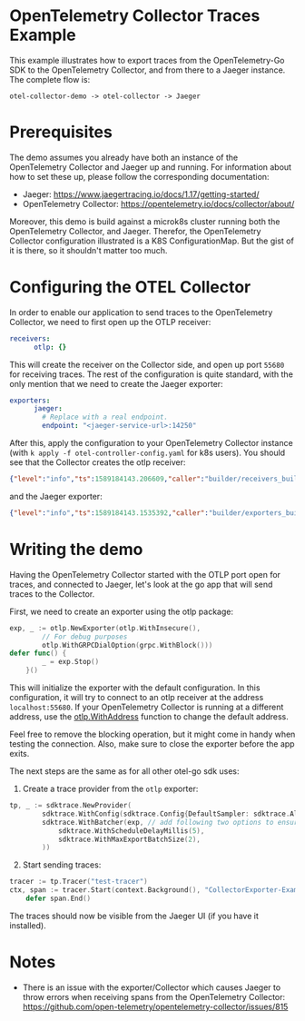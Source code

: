 # OpenTelemetry Collector Traces Example

This example illustrates how to export traces from the OpenTelemetry-Go SDK to the OpenTelemetry Collector, and from there to a Jaeger instance.
The complete flow is:

`otel-collector-demo -> otel-collector -> Jaeger`

# Prerequisites

The demo assumes you already have both an instance of the OpenTelemetry Collector and Jaeger up and running.
For information about how to set these up, please follow the corresponding documentation:

* Jaeger: https://www.jaegertracing.io/docs/1.17/getting-started/
* OpenTelemetry Collector: https://opentelemetry.io/docs/collector/about/

Moreover, this demo is build against a microk8s cluster running both the OpenTelemetry Collector, and Jaeger. Therefor, the OpenTelemetry Collector configuration illustrated is a K8S ConfigurationMap. But the gist of it is there, so it shouldn't matter too much.

# Configuring the OTEL Collector

In order to enable our application to send traces to the OpenTelemetry Collector, we need to first open up the OTLP receiver:

```yml
receivers:
      otlp: {}
```

This will create the receiver on the Collector side, and open up port `55680` for receiving traces.
The rest of the configuration is quite standard, with the only mention that we need to create the Jaeger exporter:
```yml
exporters:
      jaeger:
        # Replace with a real endpoint.
        endpoint: "<jaeger-service-url>:14250"
```

After this, apply the configuration to your OpenTelemetry Collector instance (with `k apply -f otel-controller-config.yaml` for k8s users). You should see that the Collector creates the otlp receiver:
```json
{"level":"info","ts":1589184143.206609,"caller":"builder/receivers_builder.go:79","msg":"Receiver started.","component_kind":"receiver","component_type":"otlp","component_name":"otlp"}
```
and the Jaeger exporter:
```json
{"level":"info","ts":1589184143.1535392,"caller":"builder/exporters_builder.go:94","msg":"Exporter started.","component_kind":"exporter","component_type":"jaeger","component_name":"jaeger"}
```

# Writing the demo

Having the OpenTelemetry Collector started with the OTLP port open for traces, and connected to Jaeger, let's look at the go app that will send traces to the Collector.

First, we need to create an exporter using the otlp package:
```go
exp, _ := otlp.NewExporter(otlp.WithInsecure(),
        // For debug purposes
        otlp.WithGRPCDialOption(grpc.WithBlock()))
defer func() {
		_ = exp.Stop()
	}()
```
This will initialize the exporter with the default configuration. In this configuration, it will try to connect to an otlp receiver at the address `localhost:55680`. If your OpenTelemetry Collector is running at a different address, use the [otlp.WithAddress](https://pkg.go.dev/go.opentelemetry.io/otel/exporters/otlp?tab=doc#WithAddress) function to change the default address.

Feel free to remove the blocking operation, but it might come in handy when testing the connection. Also, make sure to close the exporter before the app exits.

The next steps are the same as for all other otel-go sdk uses:
1) Create a trace provider from the `otlp` exporter: 
```go
tp, _ := sdktrace.NewProvider(
		sdktrace.WithConfig(sdktrace.Config{DefaultSampler: sdktrace.AlwaysSample()}),
		sdktrace.WithBatcher(exp, // add following two options to ensure flush
			sdktrace.WithScheduleDelayMillis(5),
			sdktrace.WithMaxExportBatchSize(2),
        ))
```

2) Start sending traces:
```go
tracer := tp.Tracer("test-tracer")
ctx, span := tracer.Start(context.Background(), "CollectorExporter-Example")
	defer span.End()
```

The traces should now be visible from the Jaeger UI (if you have it installed).

# Notes

* There is an issue with the exporter/Collector which causes Jaeger to throw errors when receiving spans from the OpenTelemetry Collector: https://github.com/open-telemetry/opentelemetry-collector/issues/815
